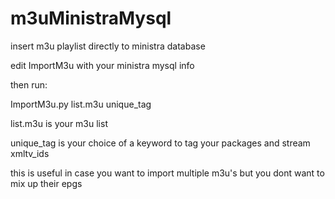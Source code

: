 # m3uMinistraMysql
insert m3u playlist directly to ministra database

edit ImportM3u with your ministra mysql info


then run:

 ImportM3u.py list.m3u unique_tag


list.m3u is your m3u list

unique_tag is your choice of a keyword to tag your packages and stream xmltv_ids 

this is useful in case you want to import multiple m3u's but you dont want to mix up their epgs 
